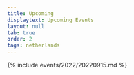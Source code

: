 ```yaml
---
title: Upcoming
displaytext: Upcoming Events
layout: null
tab: true
order: 2
tags: netherlands
---
```


{% include events/2022/20220915.md %}
